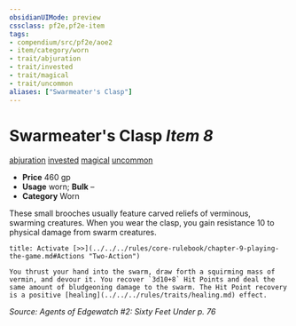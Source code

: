 ```yaml
---
obsidianUIMode: preview
cssclass: pf2e,pf2e-item
tags:
- compendium/src/pf2e/aoe2
- item/category/worn
- trait/abjuration
- trait/invested
- trait/magical
- trait/uncommon
aliases: ["Swarmeater's Clasp"]
---
```

# Swarmeater's Clasp *Item 8*  
[abjuration](../../../rules/traits/abjuration.md)  [invested](../../../rules/traits/invested.md)  [magical](../../../rules/traits/magical.md)  [uncommon](../../../rules/traits/uncommon.md)  

- **Price** 460 gp
- **Usage** worn; **Bulk** –
- **Category** Worn

These small brooches usually feature carved reliefs of verminous, swarming creatures. When you wear the clasp, you gain resistance 10 to physical damage from swarm creatures.

```ad-embed-ability
title: Activate [>>](../../../rules/core-rulebook/chapter-9-playing-the-game.md#Actions "Two-Action")

You thrust your hand into the swarm, draw forth a squirming mass of vermin, and devour it. You recover `3d10+8` Hit Points and deal the same amount of bludgeoning damage to the swarm. The Hit Point recovery is a positive [healing](../../../rules/traits/healing.md) effect.
```

*Source: Agents of Edgewatch #2: Sixty Feet Under p. 76*
